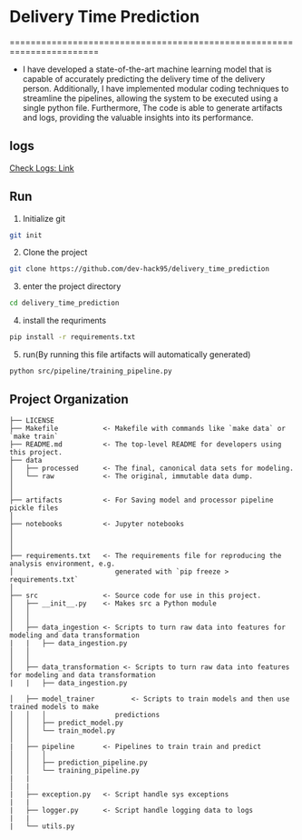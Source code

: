 # Delivery Time Prediction
=======================================================================

* I have developed a state-of-the-art machine learning model that is capable of accurately predicting the delivery time of the delivery person. Additionally, I have implemented modular coding techniques to streamline the pipelines, allowing the system to be executed using a single python file. Furthermore, The code is able to generate artifacts and logs, providing the  valuable insights into its performance.

## logs

[Check Logs: Link](https://github.com/dev-hack95/delivery_time_prediction/blob/main/logs/25_04_2023_12_09_11.log/25_04_2023_12_09_11.log)

## Run 

1) Initialize git

```bash
git init
```


2) Clone the project

```bash
git clone https://github.com/dev-hack95/delivery_time_prediction
```

3) enter the project directory

```bash
cd delivery_time_prediction
```

4) install the requriments

```bash
pip install -r requirements.txt
```

5) run(By running this file artifacts will automatically generated)

```bash
python src/pipeline/training_pipeline.py
```

Project Organization
------------

    ├── LICENSE
    ├── Makefile           <- Makefile with commands like `make data` or `make train`
    ├── README.md          <- The top-level README for developers using this project.
    ├── data
    │   ├── processed      <- The final, canonical data sets for modeling.
    │   └── raw            <- The original, immutable data dump.
    │
    │
    ├── artifacts          <- For Saving model and processor pipeline pickle files
    │
    ├── notebooks          <- Jupyter notebooks
    │                     
    │                        
    │
    ├── requirements.txt   <- The requirements file for reproducing the analysis environment, e.g.
    │                         generated with `pip freeze > requirements.txt`
    │
    ├── src                <- Source code for use in this project.
    │   ├── __init__.py    <- Makes src a Python module
    │   │
    │   │
    │   ├── data_ingestion <- Scripts to turn raw data into features for modeling and data transformation
    |   |   ├── data_ingestion.py
    │   │   
    │   │
    │   ├── data_transformation <- Scripts to turn raw data into features for modeling and data transformation
    |   |   ├── data_ingestion.py

    │   ├── model_trainer         <- Scripts to train models and then use trained models to make
    │   │   │                 predictions
    │   │   ├── predict_model.py
    │   │   └── train_model.py
    │   │
    |   ├── pipeline       <- Pipelines to train train and predict
    │   │   │
    │   │   ├── prediction_pipeline.py
    │   │   └── training_pipeline.py
    |   |
    │   |
    |   ├── exception.py   <- Script handle sys exceptions
    |   |
    |   ├── logger.py      <- Script handle logging data to logs
    |   |                  
    |   └── utils.py



